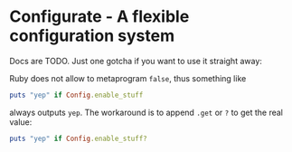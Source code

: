 # Configurate - A flexible configuration system

Docs are TODO. Just one gotcha if you want to use it straight away:

Ruby does not allow to metaprogram `false`, thus something like

```ruby
puts "yep" if Config.enable_stuff
```

always outputs `yep`. The workaround is to append `.get` or `?` to get the
real value:

```ruby
puts "yep" if Config.enable_stuff?
```
